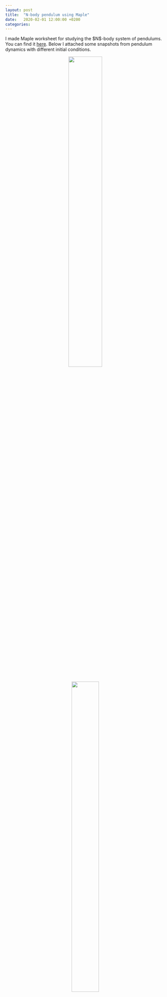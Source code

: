 ```yaml
---
layout: post
title:  "N-body pendulum using Maple"
date:   2020-02-01 12:00:00 +0200
categories:  
---
```


I made Maple worksheet for studying the $N\$-body system of pendulums.
You can find it [here](https://github.com/andywiecko/Maple-classes-the-final-project).
Below I attached some snapshots from pendulum dynamics with different initial conditions.

<figure style="text-align: center">
<img src="6-body_pendulum1.gif" width="50%" />

<figure style="text-align: center">
<img src="6-body_pendulum2.gif" width="50%" />

<figure style="text-align: center">
<img src="6-body_pendulum3.gif" width="50%" />

<figure style="text-align: center">
<img src="6-body_pendulum4.gif" width="50%" />

<figure style="text-align: center">
<img src="6-body_pendulum5.gif" width="50%" />
